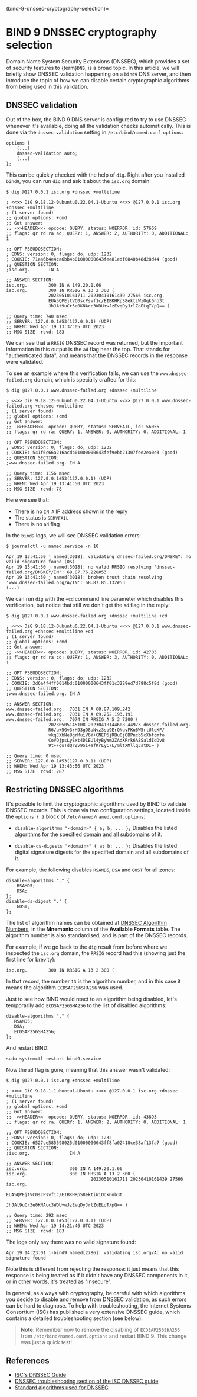 (bind-9-dnssec-cryptography-selection)=
# BIND 9 DNSSEC cryptography selection
Domain Name System Security Extensions (DNSSEC), which provides a set of security features to {term}`DNS`, is a broad topic. In this article, we will briefly show DNSSEC validation happening on a `bind9` DNS server, and then introduce the topic of how we can disable certain cryptographic algorithms from being used in this validation.

## DNSSEC validation

Out of the box, the BIND 9 DNS server is configured to try to use DNSSEC whenever it's available, doing all the validation checks automatically. This is done via the `dnssec-validation` setting in `/etc/bind/named.conf.options`:

```text
options {
    (...)
    dnssec-validation auto;
    (...)
};
```

This can be quickly checked with the help of `dig`. Right after you installed `bind9`, you can run `dig` and ask it about the `isc.org` domain:

```text
$ dig @127.0.0.1 isc.org +dnssec +multiline

; <<>> DiG 9.18.12-0ubuntu0.22.04.1-Ubuntu <<>> @127.0.0.1 isc.org +dnssec +multiline
; (1 server found)
;; global options: +cmd
;; Got answer:
;; ->>HEADER<<- opcode: QUERY, status: NOERROR, id: 57669
;; flags: qr rd ra ad; QUERY: 1, ANSWER: 2, AUTHORITY: 0, ADDITIONAL: 1

;; OPT PSEUDOSECTION:
; EDNS: version: 0, flags: do; udp: 1232
; COOKIE: 71aa6b4e4ca6bb4b01000000643fee81edf0840b48d28d44 (good)
;; QUESTION SECTION:
;isc.org.		IN A

;; ANSWER SECTION:
isc.org.		300 IN A 149.20.1.66
isc.org.		300 IN RRSIG A 13 2 300 (
				20230510161711 20230410161439 27566 isc.org.
				EUA5QPEjtVC0scPsvf1c/EIBKHRpS8ektiWiOqk6nb3t
				JhJAt9uCr3e0KNAcc3WDU+wJzEvqDyJrlZoELqT/pQ== )

;; Query time: 740 msec
;; SERVER: 127.0.0.1#53(127.0.0.1) (UDP)
;; WHEN: Wed Apr 19 13:37:05 UTC 2023
;; MSG SIZE  rcvd: 183
```

We can see that a `RRSIG` DNSSEC record was returned, but the important information in this output is the `ad` flag near the top. That stands for "authenticated data", and means that the DNSSEC records in the response were validated.

To see an example where this verification fails, we can use the `www.dnssec-failed.org` domain, which is specially crafted for this:

```text
$ dig @127.0.0.1 www.dnssec-failed.org +dnssec +multiline

; <<>> DiG 9.18.12-0ubuntu0.22.04.1-Ubuntu <<>> @127.0.0.1 www.dnssec-failed.org +dnssec +multiline
; (1 server found)
;; global options: +cmd
;; Got answer:
;; ->>HEADER<<- opcode: QUERY, status: SERVFAIL, id: 56056
;; flags: qr rd ra; QUERY: 1, ANSWER: 0, AUTHORITY: 0, ADDITIONAL: 1

;; OPT PSEUDOSECTION:
; EDNS: version: 0, flags: do; udp: 1232
; COOKIE: 541f6c66a216acdb01000000643fef9ebb21307fee2ea0e3 (good)
;; QUESTION SECTION:
;www.dnssec-failed.org.	IN A

;; Query time: 1156 msec
;; SERVER: 127.0.0.1#53(127.0.0.1) (UDP)
;; WHEN: Wed Apr 19 13:41:50 UTC 2023
;; MSG SIZE  rcvd: 78
```

Here we see that:

* There is no `IN A` IP address shown in the reply
* The status is `SERVFAIL`
* There is no `ad` flag

In the `bind9` logs, we will see DNSSEC validation errors:

```text
$ journalctl -u named.service -n 10

Apr 19 13:41:50 j named[3018]: validating dnssec-failed.org/DNSKEY: no valid signature found (DS)
Apr 19 13:41:50 j named[3018]: no valid RRSIG resolving 'dnssec-failed.org/DNSKEY/IN': 68.87.76.228#53
Apr 19 13:41:50 j named[3018]: broken trust chain resolving 'www.dnssec-failed.org/A/IN': 68.87.85.132#53
(...)
```

We can run `dig` with the `+cd` command line parameter which disables this verification, but notice that still we don't get the `ad` flag in the reply:

```text
$ dig @127.0.0.1 www.dnssec-failed.org +dnssec +multiline +cd

; <<>> DiG 9.18.12-0ubuntu0.22.04.1-Ubuntu <<>> @127.0.0.1 www.dnssec-failed.org +dnssec +multiline +cd
; (1 server found)
;; global options: +cmd
;; Got answer:
;; ->>HEADER<<- opcode: QUERY, status: NOERROR, id: 42703
;; flags: qr rd ra cd; QUERY: 1, ANSWER: 3, AUTHORITY: 0, ADDITIONAL: 1

;; OPT PSEUDOSECTION:
; EDNS: version: 0, flags: do; udp: 1232
; COOKIE: 3d6a4f4ff0014bdc01000000643ff01c3229ed7d798c5f8d (good)
;; QUESTION SECTION:
;www.dnssec-failed.org.	IN A

;; ANSWER SECTION:
www.dnssec-failed.org.	7031 IN	A 68.87.109.242
www.dnssec-failed.org.	7031 IN	A 69.252.193.191
www.dnssec-failed.org.	7074 IN	RRSIG A 5 3 7200 (
				20230505145108 20230418144608 44973 dnssec-failed.org.
				R6/u+5Gv3rH93gO8uNvz3sb9ErQNuvFKu6W5rtUleXF/
				vkqJXbNe8grMuiV6Y+CNEP6jRBu0jOBPncb5cXbfcmfo
				CoVOjpsLySxt4D1EUl4yByWm2ZAdXRrk6A8SaldIdDv8
				9t+FguTdQrZv9Si+afKrLyC7L/mltXMllq3stDI= )

;; Query time: 0 msec
;; SERVER: 127.0.0.1#53(127.0.0.1) (UDP)
;; WHEN: Wed Apr 19 13:43:56 UTC 2023
;; MSG SIZE  rcvd: 287
```

## Restricting DNSSEC algorithms

It's possible to limit the cryptographic algorithms used by BIND to validate DNSSEC records. This is done via two configuration settings, located inside the `options { }` block of `/etc/named/named.conf.options`:

* `disable-algorithms "<domain>" { a; b; ... };`
   Disables the listed algorithms for the specified domain and all subdomains of it.

* `disable-ds-digests "<domain>" { a; b; ... };`
   Disables the listed digital signature digests for the specified domain and all subdomains of it.

For example, the following disables `RSAMD5`, `DSA` and `GOST` for all zones:

```text
disable-algorithms "." {
    RSAMD5;
    DSA;
};
disable-ds-digest "." {
    GOST;
};
```

The list of algorithm names can be obtained at [DNSSEC Algorithm Numbers](https://www.iana.org/assignments/dns-sec-alg-numbers/dns-sec-alg-numbers.xhtml), in the **Mnemonic** column of the **Available Formats** table. The algorithm number is also standardised, and is part of the DNSSEC records.

For example, if we go back to the `dig` result from before where we inspected the `isc.org` domain, the `RRSIG` record had this (showing just the first line for brevity):

```text
isc.org.        300 IN RRSIG A 13 2 300 (
```

In that record, the number `13` is the algorithm number, and in this case it means the algorithm `ECDSAP256SHA256` was used.

Just to see how BIND would react to an algorithm being disabled, let's temporarily add `ECDSAP256SHA256` to the list of disabled algorithms:

```text
disable-algorithms "." {
   RSAMD5;
   DSA;
   ECDSAP256SHA256;
};
```

And restart BIND:

```text
sudo systemctl restart bind9.service
```

Now the `ad` flag is gone, meaning that this answer wasn't validated:

```text
$ dig @127.0.0.1 isc.org +dnssec +multiline

; <<>> DiG 9.18.1-1ubuntu1-Ubuntu <<>> @127.0.0.1 isc.org +dnssec +multiline
; (1 server found)
;; global options: +cmd
;; Got answer:
;; ->>HEADER<<- opcode: QUERY, status: NOERROR, id: 43893
;; flags: qr rd ra; QUERY: 1, ANSWER: 2, AUTHORITY: 0, ADDITIONAL: 1

;; OPT PSEUDOSECTION:
; EDNS: version: 0, flags: do; udp: 1232
; COOKIE: 6527ce585598025d01000000643ff8fa02418ce38af13fa7 (good)
;; QUESTION SECTION:
;isc.org.               IN A

;; ANSWER SECTION:
isc.org.                300 IN A 149.20.1.66
isc.org.                300 IN RRSIG A 13 2 300 (
                                20230510161711 20230410161439 27566 isc.org.
                                EUA5QPEjtVC0scPsvf1c/EIBKHRpS8ektiWiOqk6nb3t
                                JhJAt9uCr3e0KNAcc3WDU+wJzEvqDyJrlZoELqT/pQ== )

;; Query time: 292 msec
;; SERVER: 127.0.0.1#53(127.0.0.1) (UDP)
;; WHEN: Wed Apr 19 14:21:46 UTC 2023
;; MSG SIZE  rcvd: 183
```

The logs only say there was no valid signature found:

```text
Apr 19 14:23:01 j-bind9 named[2786]: validating isc.org/A: no valid signature found
```

Note this is different from rejecting the response: it just means that this response is being treated as if it didn't have any DNSSEC components in it, or in other words, it's treated as "insecure".

In general, as always with cryptography, be careful with which algorithms you decide to disable and remove from DNSSEC validation, as such errors can be hard to diagnose. To help with troubleshooting, the Internet Systems Consortium (ISC) has published a very extensive DNSSEC guide, which contains a detailed troubleshooting section (see below).

> **Note**:
> Remember now to remove the disabling of `ECDSAP256SHA256` from `/etc/bind/named.conf.options` and restart BIND 9. This change was just a quick test!

## References

* [ISC's DNSSEC Guide](https://bind9.readthedocs.io/en/v9.18.14/dnssec-guide.html)
* [DNSSEC troubleshooting section of the ISC DNSSEC guide](https://bind9.readthedocs.io/en/v9.18.14/dnssec-guide.html#basic-dnssec-troubleshooting)
* [Standard algorithms used for DNSSEC](https://www.iana.org/assignments/dns-sec-alg-numbers/dns-sec-alg-numbers.xhtml)
